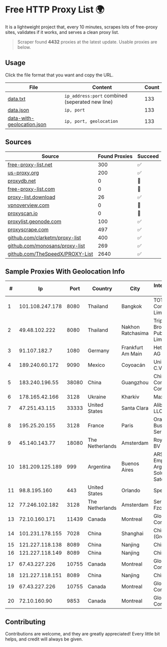 
# Free HTTP Proxy List 🌍

It is a lightweight project that, every 10 minutes, scrapes lots of free-proxy sites, validates if it works, and serves a clean proxy list.


> Scraper found **4432** proxies at the latest update. Usable proxies are below.

## Usage

Click the file format that you want and copy the URL.


|File|Content|Count|
|----|-------|-----|
|[data.txt](https://raw.githubusercontent.com/themiralay/Proxy-List-World/master/data.txt)|`ip_address:port` combined (seperated new line)|133|
|[data.json](https://raw.githubusercontent.com/themiralay/Proxy-List-World/master/data.json)|`ip, port`|133|
|[data-with-geolocation.json](https://raw.githubusercontent.com/themiralay/Proxy-List-World/master/data-with-geolocation.json)|`ip, port, geolocation`|133|

## Sources

|Source|Found Proxies|Succeed|
|------|-------------|-------|
|[free-proxy-list.net](https://free-proxy-list.net)|300|✅|
|[us-proxy.org](https://www.us-proxy.org)|200|✅|
|[proxydb.net](http://proxydb.net)|0|🚫|
|[free-proxy-list.com](https://free-proxy-list.com/?page=&port=&type%5B%5D=http&type%5B%5D=https&up_time=0&search=Search)|0|🚫|
|[proxy-list.download](https://www.proxy-list.download/HTTP)|26|✅|
|[vpnoverview.com](https://vpnoverview.com/privacy/anonymous-browsing/free-proxy-servers)|0|🚫|
|[proxyscan.io](https://www.proxyscan.io)|0|🚫|
|[proxylist.geonode.com](https://proxylist.geonode.com/api/proxy-list?limit=300&page=1&sort_by=lastChecked&sort_type=desc&protocols=http,https)|100|✅|
|[proxyscrape.com](https://api.proxyscrape.com/v2/?request=displayproxies&protocol=http&timeout=10000&country=all&ssl=all&anonymity=all)|497|✅|
|[github.com/clarketm/proxy-list](https://raw.githubusercontent.com/clarketm/proxy-list/master/proxy-list-raw.txt)|400|✅|
|[github.com/monosans/proxy-list](https://raw.githubusercontent.com/monosans/proxy-list/main/proxies/http.txt)|269|✅|
|[github.com/TheSpeedX/PROXY-List](https://raw.githubusercontent.com/TheSpeedX/PROXY-List/master/http.txt)|2640|✅|


## Sample Proxies With Geolocation Info

|#|Ip|Port|Country|City|Internet Service Provider|
|-|--|----|-------|----|-------------------------|
|1|101.108.247.178|8080|Thailand|Bangkok|TOT Public Company Limited|
|2|49.48.102.222|8080|Thailand|Nakhon Ratchasima|Triple T Broadband Public Company Limited|
|3|91.107.182.7|1080|Germany|Frankfurt Am Main|Hetzner Online AG|
|4|189.240.60.172|9090|Mexico|Coyoacán|Uninet S.A. de C.V.|
|5|183.240.196.55|38080|China|Guangzhou|China Mobile Communications Corporation|
|6|178.165.42.166|3128|Ukraine|Kharkiv|Maxnet Ltd|
|7|47.251.43.115|33333|United States|Santa Clara|Alibaba Cloud LLC|
|8|195.25.20.155|3128|France|Paris|Orange Business Services|
|9|45.140.143.77|18080|The Netherlands|Amsterdam|RoyaleHosting BV|
|10|181.209.125.189|999|Argentina|Buenos Aires|ARSAT - Empresa Argentina de Soluciones Satelitales S.A|
|11|98.8.195.160|443|United States|Orlando|Spectrum|
|12|77.246.102.182|3128|The Netherlands|Amsterdam|Servers Tech Fzco|
|13|72.10.160.171|11439|Canada|Montreal|GloboTech Communications|
|14|101.231.178.155|7028|China|Shanghai|China Telecom (Group)|
|15|121.227.118.138|8089|China|Nanjing|China Telecom|
|16|121.227.118.149|8089|China|Nanjing|China Telecom|
|17|67.43.227.226|10755|Canada|Montreal|GloboTech Communications|
|18|121.227.118.151|8089|China|Nanjing|China Telecom|
|19|67.43.227.226|10755|Canada|Montreal|GloboTech Communications|
|20|72.10.160.90|9853|Canada|Montreal|GloboTech Communications|



## Contributing

Contributions are welcome, and they are greatly appreciated! Every
little bit helps, and credit will always be given.

